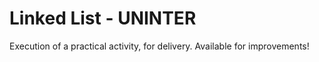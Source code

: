 #                            Linked List - UNINTER

Execution of a practical activity, for delivery. Available for improvements!
